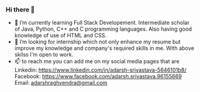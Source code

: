 ### Hi there 👋

<!--
**Adarsh-0001/Adarsh-0001** is a ✨ _special_ ✨ repository because its `README.md` (this file) appears on your GitHub profile.

Here are some ideas to get you started:

- 🔭 I’m currently working on ...
- 🌱 I’m currently learning ...
- 👯 I’m looking to collaborate on ...
- 🤔 I’m looking for help with ...
- 💬 Ask me about ...
- 📫 How to reach me: ...
- 😄 Pronouns: ...
- ⚡ Fun fact: ...
-->
- 🌱 I’m currently learning Full Stack Developement. Intermediate scholar of Java, Python, C++ and C programming languages. Also having good knowledge of use of HTML and CSS. 
- 👯 I’m looking for internship which not only enhance my resume but improve my knowledge and company's required skills in me. With above skilss I'm open to work.
- 📫 to reach me you can add me on my social media pages that are
      Linkedin: https://www.linkedin.com/in/adarsh-srivastava-5646101b8/
      Facebook: https://www.facebook.com/adarsh.srivastava.96155669
      Email: adarshraghvendra@gmail.com
      
